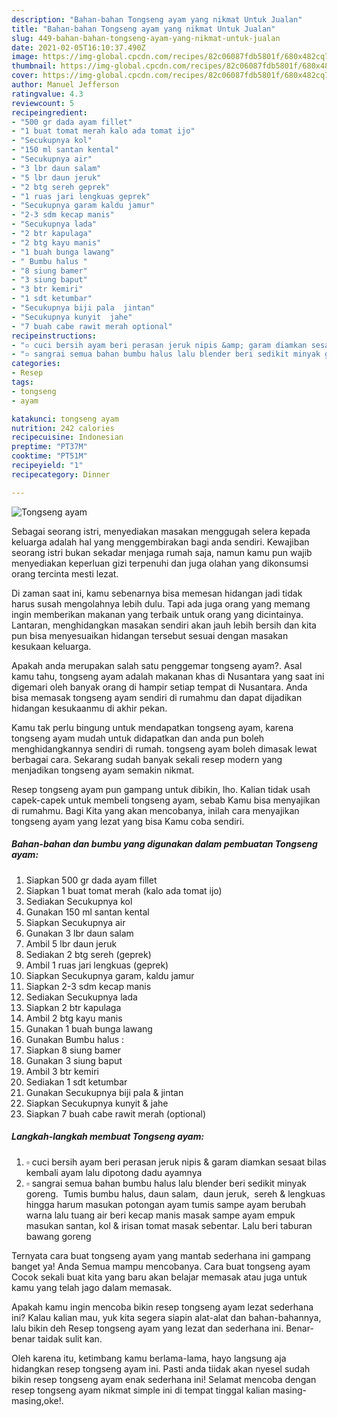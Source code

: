 ```yaml
---
description: "Bahan-bahan Tongseng ayam yang nikmat Untuk Jualan"
title: "Bahan-bahan Tongseng ayam yang nikmat Untuk Jualan"
slug: 449-bahan-bahan-tongseng-ayam-yang-nikmat-untuk-jualan
date: 2021-02-05T16:10:37.490Z
image: https://img-global.cpcdn.com/recipes/82c06087fdb5801f/680x482cq70/tongseng-ayam-foto-resep-utama.jpg
thumbnail: https://img-global.cpcdn.com/recipes/82c06087fdb5801f/680x482cq70/tongseng-ayam-foto-resep-utama.jpg
cover: https://img-global.cpcdn.com/recipes/82c06087fdb5801f/680x482cq70/tongseng-ayam-foto-resep-utama.jpg
author: Manuel Jefferson
ratingvalue: 4.3
reviewcount: 5
recipeingredient:
- "500 gr dada ayam fillet"
- "1 buat tomat merah kalo ada tomat ijo"
- "Secukupnya kol"
- "150 ml santan kental"
- "Secukupnya air"
- "3 lbr daun salam"
- "5 lbr daun jeruk"
- "2 btg sereh geprek"
- "1 ruas jari lengkuas geprek"
- "Secukupnya garam kaldu jamur"
- "2-3 sdm kecap manis"
- "Secukupnya lada"
- "2 btr kapulaga"
- "2 btg kayu manis"
- "1 buah bunga lawang"
- " Bumbu halus "
- "8 siung bamer"
- "3 siung baput"
- "3 btr kemiri"
- "1 sdt ketumbar"
- "Secukupnya biji pala  jintan"
- "Secukupnya kunyit  jahe"
- "7 buah cabe rawit merah optional"
recipeinstructions:
- "▫ cuci bersih ayam beri perasan jeruk nipis &amp; garam diamkan sesaat bilas kembali ayam lalu dipotong dadu ayamnya"
- "▫ sangrai semua bahan bumbu halus lalu blender beri sedikit minyak goreng.  Tumis bumbu halus, daun salam,  daun jeruk,  sereh &amp; lengkuas hingga harum masukan potongan ayam tumis sampe ayam berubah warna lalu tuang air beri kecap manis masak sampe ayam empuk masukan santan, kol &amp; irisan tomat masak sebentar. Lalu beri taburan bawang goreng"
categories:
- Resep
tags:
- tongseng
- ayam

katakunci: tongseng ayam 
nutrition: 242 calories
recipecuisine: Indonesian
preptime: "PT37M"
cooktime: "PT51M"
recipeyield: "1"
recipecategory: Dinner

---
```



![Tongseng ayam](https://img-global.cpcdn.com/recipes/82c06087fdb5801f/680x482cq70/tongseng-ayam-foto-resep-utama.jpg)

Sebagai seorang istri, menyediakan masakan menggugah selera kepada keluarga adalah hal yang menggembirakan bagi anda sendiri. Kewajiban seorang istri bukan sekadar menjaga rumah saja, namun kamu pun wajib menyediakan keperluan gizi terpenuhi dan juga olahan yang dikonsumsi orang tercinta mesti lezat.

Di zaman  saat ini, kamu sebenarnya bisa memesan hidangan jadi tidak harus susah mengolahnya lebih dulu. Tapi ada juga orang yang memang ingin memberikan makanan yang terbaik untuk orang yang dicintainya. Lantaran, menghidangkan masakan sendiri akan jauh lebih bersih dan kita pun bisa menyesuaikan hidangan tersebut sesuai dengan masakan kesukaan keluarga. 



Apakah anda merupakan salah satu penggemar tongseng ayam?. Asal kamu tahu, tongseng ayam adalah makanan khas di Nusantara yang saat ini digemari oleh banyak orang di hampir setiap tempat di Nusantara. Anda bisa memasak tongseng ayam sendiri di rumahmu dan dapat dijadikan hidangan kesukaanmu di akhir pekan.

Kamu tak perlu bingung untuk mendapatkan tongseng ayam, karena tongseng ayam mudah untuk didapatkan dan anda pun boleh menghidangkannya sendiri di rumah. tongseng ayam boleh dimasak lewat berbagai cara. Sekarang sudah banyak sekali resep modern yang menjadikan tongseng ayam semakin nikmat.

Resep tongseng ayam pun gampang untuk dibikin, lho. Kalian tidak usah capek-capek untuk membeli tongseng ayam, sebab Kamu bisa menyajikan di rumahmu. Bagi Kita yang akan mencobanya, inilah cara menyajikan tongseng ayam yang lezat yang bisa Kamu coba sendiri.

<!--inarticleads1-->

##### Bahan-bahan dan bumbu yang digunakan dalam pembuatan Tongseng ayam:

1. Siapkan 500 gr dada ayam fillet
1. Siapkan 1 buat tomat merah (kalo ada tomat ijo)
1. Sediakan Secukupnya kol
1. Gunakan 150 ml santan kental
1. Siapkan Secukupnya air
1. Gunakan 3 lbr daun salam
1. Ambil 5 lbr daun jeruk
1. Sediakan 2 btg sereh (geprek)
1. Ambil 1 ruas jari lengkuas (geprek)
1. Siapkan Secukupnya garam, kaldu jamur
1. Siapkan 2-3 sdm kecap manis
1. Sediakan Secukupnya lada
1. Siapkan 2 btr kapulaga
1. Ambil 2 btg kayu manis
1. Gunakan 1 buah bunga lawang
1. Gunakan  Bumbu halus :
1. Siapkan 8 siung bamer
1. Gunakan 3 siung baput
1. Ambil 3 btr kemiri
1. Sediakan 1 sdt ketumbar
1. Gunakan Secukupnya biji pala &amp; jintan
1. Siapkan Secukupnya kunyit &amp; jahe
1. Siapkan 7 buah cabe rawit merah (optional)




<!--inarticleads2-->

##### Langkah-langkah membuat Tongseng ayam:

1. ▫ cuci bersih ayam beri perasan jeruk nipis &amp; garam diamkan sesaat bilas kembali ayam lalu dipotong dadu ayamnya
1. ▫ sangrai semua bahan bumbu halus lalu blender beri sedikit minyak goreng.  Tumis bumbu halus, daun salam,  daun jeruk,  sereh &amp; lengkuas hingga harum masukan potongan ayam tumis sampe ayam berubah warna lalu tuang air beri kecap manis masak sampe ayam empuk masukan santan, kol &amp; irisan tomat masak sebentar. Lalu beri taburan bawang goreng




Ternyata cara buat tongseng ayam yang mantab sederhana ini gampang banget ya! Anda Semua mampu mencobanya. Cara buat tongseng ayam Cocok sekali buat kita yang baru akan belajar memasak atau juga untuk kamu yang telah jago dalam memasak.

Apakah kamu ingin mencoba bikin resep tongseng ayam lezat sederhana ini? Kalau kalian mau, yuk kita segera siapin alat-alat dan bahan-bahannya, lalu bikin deh Resep tongseng ayam yang lezat dan sederhana ini. Benar-benar taidak sulit kan. 

Oleh karena itu, ketimbang kamu berlama-lama, hayo langsung aja hidangkan resep tongseng ayam ini. Pasti anda tiidak akan nyesel sudah bikin resep tongseng ayam enak sederhana ini! Selamat mencoba dengan resep tongseng ayam nikmat simple ini di tempat tinggal kalian masing-masing,oke!.

